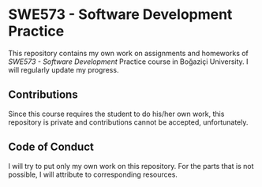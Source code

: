 # SWE573 - Software Development Practice
This repository contains my own work on assignments and homeworks of _SWE573 - Software Development_ Practice course in Boğaziçi University. I will regularly update my progress.

## Contributions
Since this course requires the student to do his/her own work, this repository is private and contributions cannot be accepted, unfortunately.

## Code of Conduct
I will try to put only my own work on this repository. For the parts that is not possible, I will attribute to corresponding resources.

